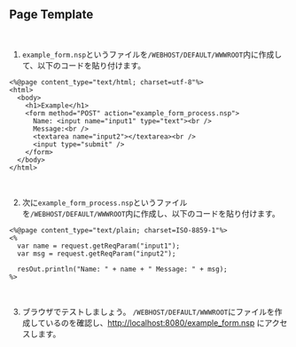 ## Page Template
<br>

1. `example_form.nsp`というファイルを`/WEBHOST/DEFAULT/WWWROOT`内に作成して、以下のコードを貼り付けます。

```
<%@page content_type="text/html; charset=utf-8"%>
<html>
  <body>
    <h1>Example</h1>
    <form method="POST" action="example_form_process.nsp">
      Name: <input name="input1" type="text"><br />
      Message:<br />
      <textarea name="input2"></textarea><br />
      <input type="submit" />
    </form>
  </body>
</html>
```
<br>

2. 次に`example_form_process.nsp`というファイルを`/WEBHOST/DEFAULT/WWWROOT`内に作成し、以下のコードを貼り付けます。

```
<%@page content_type="text/plain; charset=ISO-8859-1"%>
<%
  var name = request.getReqParam("input1");
  var msg = request.getReqParam("input2");

  resOut.println("Name: " + name + " Message: " + msg);
%>
```
<br>

3. ブラウザでテストしましょう。
`/WEBHOST/DEFAULT/WWWROOT`にファイルを作成しているのを確認し、[http://localhost:8080/example_form.nsp](http://localhost:9090/example_form.nsp) にアクセスします。
